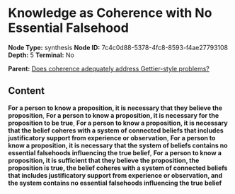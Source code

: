 # Knowledge as Coherence with No Essential Falsehood

**Node Type:** synthesis
**Node ID:** 7c4c0d88-5378-4fc8-8593-f4ae27793108
**Depth:** 5
**Terminal:** No

**Parent:** [Does coherence adequately address Gettier-style problems?](does-coherence-adequately-address-gettier-style-problems-antithesis-d5b3d39a-eb28-43aa-93cd-28f2d660a1ae.md)

## Content

**For a person to know a proposition, it is necessary that they believe the proposition**, **For a person to know a proposition, it is necessary for the proposition to be true**, **For a person to know a proposition, it is necessary that the belief coheres with a system of connected beliefs that includes justificatory support from experience or observation**, **For a person to know a proposition, it is necessary that the system of beliefs contains no essential falsehoods influencing the true belief**, **For a person to know a proposition, it is sufficient that they believe the proposition, the proposition is true, the belief coheres with a system of connected beliefs that includes justificatory support from experience or observation, and the system contains no essential falsehoods influencing the true belief**
